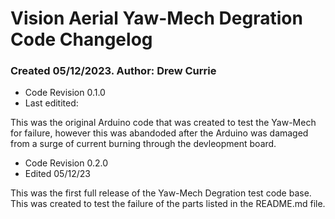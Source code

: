 <!DOCTYPE html>
<html>
<body>
<H1>Vision Aerial Yaw-Mech Degration Code Changelog</H1>
<H3>Created 05/12/2023. Author: Drew Currie</H3>
<p>
<ul> 
    <li>Code Revision 0.1.0</li>
    <li>Last editited: </li>
</ul>
    This was the original Arduino code that was created to test the Yaw-Mech for failure, however this was abandoded after the Arduino was damaged from a surge of current burning through the devleopment board.
<ul>
    <li>Code Revision 0.2.0</li>
    <li>Edited 05/12/23</li>
</ul>
    This was the first full release of the Yaw-Mech Degration test code base. This was created to test the failure of the parts listed in the README.md file.
</p>